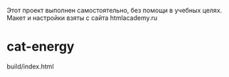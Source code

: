 Этот проект выполнен самостоятельно, без помощи в учебных целях. Макет и настройки взяты с сайта htmlacademy.ru
# cat-energy
build/index.html
